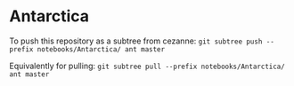 # Antarctica

To push this repository as a subtree from cezanne:
```git subtree push --prefix notebooks/Antarctica/ ant master```

Equivalently for pulling:
```git subtree pull --prefix notebooks/Antarctica/ ant master```
